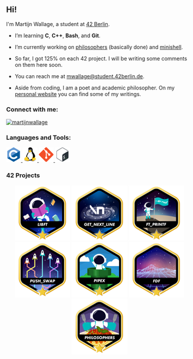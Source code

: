 <h2>Hi!</h2>

I'm Martijn Wallage, a student at <a href="https://42berlin.de">42 Berlin</a>.

- I’m learning **C**, **C++**, **Bash**, and **Git**.
  
- I’m currently working on <a href="https://github.com/MartijnWallage/42_philosophers">philosophers</a> (basically done) and <a href="https://github.com/MartijnWallage/42_minishell">minishell</a>.

- So far, I got 125% on each 42 project. I will be writing some comments on them here soon.

- You can reach me at mwallage@student.42berlin.de.

- Aside from coding, I am a poet and academic philosopher. On my <a href="https://www.martijnwallage.nl">personal website</a> you can find some of my writings.

<h3>Connect with me:</h3>
<p>
<a href="https://linkedin.com/in/martijnwallage" target="blank"><img src="https://img.shields.io/badge/LinkedIn-0077B5?style=for-the-badge&logo=linkedin&logoColor=white" alt="martijnwallage" /></a>
</p>

<h3>Languages and Tools:</h3>
<p> <a href="https://www.cprogramming.com/" target="_blank" rel="noreferrer"> <img src="https://raw.githubusercontent.com/devicons/devicon/master/icons/c/c-original.svg" alt="c" width="40" height="40"/> </a>
<a href="https://www.linux.org/" target="_blank" rel="noreferrer"> <img src="https://raw.githubusercontent.com/devicons/devicon/master/icons/linux/linux-original.svg" alt="linux" width="40" height="40"/> </a>
<a href="https://git-scm.com/" target="_blank" rel="noreferrer"> <img src="https://github.com/devicons/devicon/blob/master/icons/git/git-original.svg" alt="git" width="40" height="40"/> </a> 
<a href="https://www.gnu.org/software/bash/" target="_blank" rel="noreferrer"> <img src="https://github.com/devicons/devicon/blob/master/icons/bash/bash-original.svg" alt="bash" width="40" height="40"/> </a> </p>

<h3>42 Projects</h3>

<div align="center">

<a href="https://github.com/MartijnWallage/42_libft">![42 Badge](libftm.png)</a>
<a href="https://github.com/MartijnWallage/42_get_next_line">![42 Badge](get_next_linem.png)</a>
<a href="https://github.com/MartijnWallage/42_printf">![42 Badge](ft_printfm.png)</a>
<a href="https://github.com/MartijnWallage/42_push_swap">![42 Badge](push_swapm.png)</a>
<a href="https://github.com/MartijnWallage/42_pipex">![42 Badge](pipexm.png)</a>
<a href="https://github.com/MartijnWallage/42_FdF">![42 Badge](fdfm.png)</a>
<a href="https://github.com/MartijnWallage/42_philosophers">![42 Badge](philosophersm.png)</a>

</div>
